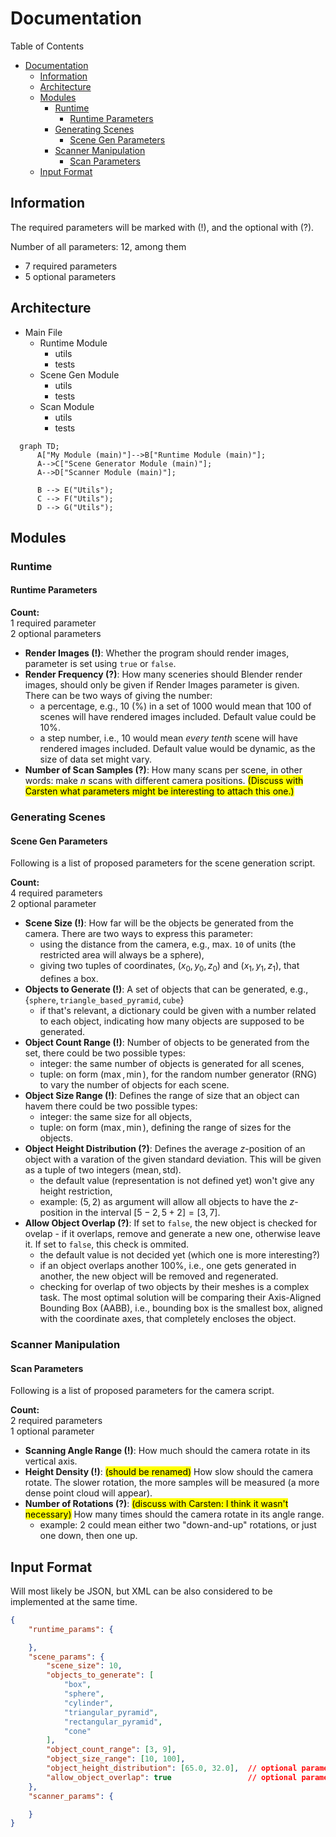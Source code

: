 # Documentation

Table of Contents

- [Documentation](#documentation)
  - [Information](#information)
  - [Architecture](#architecture)
  - [Modules](#modules)
    - [Runtime](#runtime)
      - [Runtime Parameters](#runtime-parameters)
    - [Generating Scenes](#generating-scenes)
      - [Scene Gen Parameters](#scene-gen-parameters)
    - [Scanner Manipulation](#scanner-manipulation)
      - [Scan Parameters](#scan-parameters)
  - [Input Format](#input-format)

## Information

The required parameters will be marked with (!), and the optional with (?).

Number of all parameters: 12, among them

- 7 required parameters
- 5 optional parameters

## Architecture

- Main File
  - Runtime Module
    - utils
    - tests
  - Scene Gen Module
    - utils
    - tests
  - Scan Module
    - utils
    - tests

```mermaid
  graph TD;
      A["My Module (main)"]-->B["Runtime Module (main)"];
      A-->C["Scene Generator Module (main)"];
      A-->D["Scanner Module (main)"];

      B --> E("Utils");
      C --> F("Utils");
      D --> G("Utils");
```

## Modules

### Runtime

#### Runtime Parameters

**Count:** \
1 required parameter \
2 optional parameters

- **Render Images (!)**: Whether the program should render images, parameter is set using $\texttt{true}$ or $\texttt{false}$.
- **Render Frequency (?)**: How many sceneries should Blender render images, should only be given if Render Images parameter is given. There can be two ways of giving the number:
  - a percentage, e.g., $10$ ($\%$) in a set of $1000$ would mean that 100 of scenes will have rendered images included. Default value could be $10\%$.
  - a step number, i.e., $10$ would mean *every tenth* scene will have rendered images included. Default value would be dynamic, as the size of data set might vary.
- **Number of Scan Samples (?)**: How many scans per scene, in other words: make $n$ scans with different camera positions. <mark>(Discuss with Carsten what parameters might be interesting to attach this one.)</mark>

### Generating Scenes

#### Scene Gen Parameters

Following is a list of proposed parameters for the scene generation script.

**Count:** \
4 required parameters \
2 optional parameter

- **Scene Size (!)**: How far will be the objects be generated from the camera. There are two ways to express this parameter:
  - using the distance from the camera, e.g., max. `10` of units (the restricted area will always be a sphere),
  - giving two tuples of coordinates, $\left(x_0, y_0, z_0\right)$ and $\left(x_1, y_1, z_1\right)$, that defines a box.
- **Objects to Generate (!)**: A set of objects that can be generated, e.g., $\{\texttt{sphere}, \texttt{triangle\_based\_pyramid}, \texttt{cube}\}$
  - if that's relevant, a dictionary could be given with a number related to each object, indicating how many objects are supposed to be generated.
- **Object Count Range (!)**: Number of objects to be generated from the set, there could be two possible types:
  - integer: the same number of objects is generated for all scenes,
  - tuple: on form $(\max, \min)$, for the random number generator (RNG) to vary the number of objects for each scene.
- **Object Size Range (!)**: Defines the range of size that an object can havem there could be two possible types:
  - integer: the same size for all objects,
  - tuple: on form $(\max, \min)$, defining the range of sizes for the objects.
- **Object Height Distribution (?)**: Defines the average $z$-position of an object with a varation of the given standard deviation. This will be given as a tuple of two integers $(\text{mean}, \text{std})$.
  - the default value (representation is not defined yet) won't give any height restriction,
  - example: $(5, 2)$ as argument will allow all objects to have the $z$-position in the interval $\left[5-2, 5+2\right] = \left[3, 7\right]$.
- **Allow Object Overlap (?)**: If set to $\texttt{false}$, the new object is checked for ovelap - if it overlaps, remove and generate a new one, otherwise leave it. If set to $\texttt{false}$, this check is ommited.
  - the default value is not decided yet (which one is more interesting?)
  - if an object overlaps another 100%, i.e., one gets generated in another, the new object will be removed and regenerated.
  - checking for overlap of two objects by their meshes is a complex task. The most optimal solution will be comparing their Axis-Aligned Bounding Box (AABB), i.e., bounding box is the smallest box, aligned with the coordinate axes, that completely encloses the object.

### Scanner Manipulation

#### Scan Parameters

Following is a list of proposed parameters for the camera script.

**Count:** \
2 required parameters \
1 optional parameter

- **Scanning Angle Range (!)**: How much should the camera rotate in its vertical axis.
- **Height Density (!)**: <mark>(should be renamed)</mark> How slow should the camera rotate. The slower rotation, the more samples will be measured (a more dense point cloud will appear).
- **Number of Rotations (?)**: <mark>(discuss with Carsten: I think it wasn't necessary)</mark> How many times should the camera rotate in its angle range.
  - example: $2$ could mean either two "down-and-up" rotations, or just one down, then one up.

## Input Format

Will most likely be JSON, but XML can be also considered to be implemented at the same time.

```JSON
{
    "runtime_params": {

    },
    "scene_params": {
        "scene_size": 10,
        "objects_to_generate": [
            "box",
            "sphere",
            "cylinder",
            "triangular_pyramid",
            "rectangular_pyramid",
            "cone"
        ],
        "object_count_range": [3, 9],
        "object_size_range": [10, 100],
        "object_height_distribution": [65.0, 32.0],  // optional parameter
        "allow_object_overlap": true                 // optional parameter
    },
    "scanner_params": {

    }
}
```
